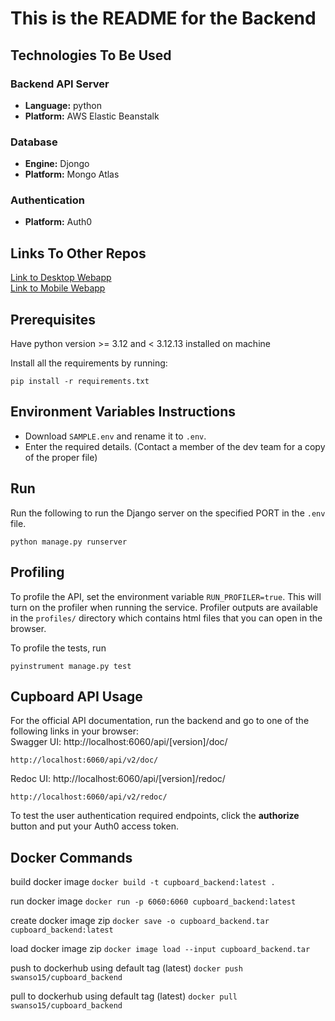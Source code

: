 # This is the README for the Backend

## Technologies To Be Used
### Backend API Server
- **Language:** python
- **Platform:** AWS Elastic Beanstalk
### Database
- **Engine:** Djongo
- **Platform:** Mongo Atlas
### Authentication
- **Platform:** Auth0

## Links To Other Repos
[Link to Desktop Webapp](https://github.com/COMP4350-Team2/Desktop-WebApp) <br/>
[Link to Mobile Webapp](https://github.com/COMP4350-Team2/Mobile-WebApp)

## Prerequisites
Have python version >= 3.12 and < 3.12.13 installed on machine

Install all the requirements by running:
```
pip install -r requirements.txt
```

## Environment Variables Instructions
- Download `SAMPLE.env` and rename it to `.env`. 
- Enter the required details. (Contact a member of the dev team for a copy of the proper file)

## Run
Run the following to run the Django server on the specified PORT in the `.env` file.
```
python manage.py runserver
```

## Profiling
To profile the API, set the environment variable `RUN_PROFILER=true`. This will turn on the profiler when running the service.
Profiler outputs are available in the `profiles/` directory which contains html files that you can open in the browser.

To profile the tests, run 
```
pyinstrument manage.py test
```

## Cupboard API Usage
For the official API documentation, run the backend and go to one of the following links in your browser:  
Swagger UI: http://localhost:6060/api/[version]/doc/  
```
http://localhost:6060/api/v2/doc/
```  

Redoc UI: http://localhost:6060/api/[version]/redoc/  
```
http://localhost:6060/api/v2/redoc/
```

To test the user authentication required endpoints, click the **authorize** button and put your Auth0 access token.

## Docker Commands
build docker image
`docker build -t cupboard_backend:latest .`

run docker image 
`docker run -p 6060:6060 cupboard_backend:latest`

create docker image zip
`docker save -o cupboard_backend.tar cupboard_backend:latest`

load docker image zip
`docker image load --input cupboard_backend.tar`

push to dockerhub using default tag (latest)
`docker push swanso15/cupboard_backend`

pull to dockerhub using default tag (latest)
`docker pull swanso15/cupboard_backend`
